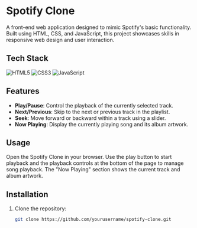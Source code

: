 # Spotify Clone

A front-end web application designed to mimic Spotify's basic functionality. Built using HTML, CSS, and JavaScript, this project showcases skills in responsive web design and user interaction.

## Tech Stack

<div align="left">
<img alt="HTML5" src="https://img.shields.io/badge/html5-%23E34F26.svg?style=for-the-badge&logo=html5&logoColor=white"/>
<img alt="CSS3" src="https://img.shields.io/badge/css3-%231572B6.svg?style=for-the-badge&logo=css3&logoColor=white"/> 
<img alt="JavaScript" src="https://img.shields.io/badge/javascript-%23323330.svg?style=for-the-badge&logo=javascript&logoColor=%23F7DF1E"/>
</div>

## Features

- **Play/Pause**: Control the playback of the currently selected track.
- **Next/Previous**: Skip to the next or previous track in the playlist.
- **Seek**: Move forward or backward within a track using a slider.
- **Now Playing**: Display the currently playing song and its album artwork.

## Usage

Open the Spotify Clone in your browser. Use the play button to start playback and the playback controls at the bottom of the page to manage song playback. The "Now Playing" section shows the current track and album artwork.

## Installation

1. Clone the repository:
   ```bash
   git clone https://github.com/yourusername/spotify-clone.git

